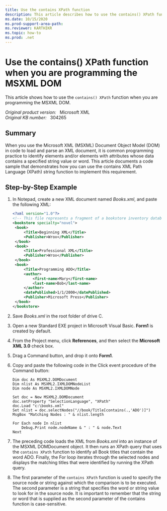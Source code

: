 ```yaml
---
title: Use the contains XPath function
description: This article describes how to use the contains() XPath function when you are programming the MSXML DOM.
ms.date: 10/15/2020
ms.prod-support-area-path: 
ms.reviewer: KARTHIKR
ms.topic: how-to
ms.prod: .net
---
```

# Use the contains() XPath function when you are programming the MSXML DOM

This article shows how to use the `contains() XPath` function when you are programming the MSXML DOM.

_Original product version:_ &nbsp; Microsoft XML  
_Original KB number:_ &nbsp; 304265

## Summary

When you use the Microsoft XML (MSXML) Document Object Model (DOM) in code to load and parse an XML document, it is common programming practice to identify elements and/or elements with attributes whose data contains a specified string value or word. This article documents a code sample that demonstrates how you can use the contains XML Path Language (XPath) string function to implement this requirement.

## Step-by-Step Example

1. In Notepad, create a new XML document named *Books.xml*, and paste the following XML:

    ```xml
    <?xml version="1.0"?>
    <!-- This file represents a fragment of a bookstore inventory database -->
    <bookstore specialty="novel">
     <book>
         <Title>Beginning XML</Title>
         <Publisher>Wrox</Publisher>
     </book>
     <book>
         <Title>Professional XML</Title>
         <Publisher>Wrox</Publisher>
     </book>
     <book>
         <Title>Programming ADO</Title>
         <author>
             <first-name>Mary</first-name>
             <last-name>Bob</last-name>
         </author>
         <datePublished>1/1/2000</datePublished>
         <Publisher>Microsoft Press</Publisher>
     </book>
    </bookstore>
    ```

2. Save *Books.xml* in the root folder of drive C.
3. Open a new Standard EXE project in Microsoft Visual Basic. **Form1** is created by default.
4. From the Project menu, click **References**, and then select the **Microsoft XML 3.0** check box.
5. Drag a Command button, and drop it onto **Form1**.
6. Copy and paste the following code in the Click event procedure of the Command button:

    ```vbnet
    Dim doc As MSXML2.DOMDocument
    Dim nlist As MSXML2.IXMLDOMNodeList
    Dim node As MSXML2.IXMLDOMNode

    Set doc = New MSXML2.DOMDocument
    doc.setProperty "SelectionLanguage", "XPath"
    doc.Load "c:\books.xml"
    Set nlist = doc.selectNodes("//book/Title[contains(.,'ADO')]")
    MsgBox "Matching Nodes : " & nlist.length

    For Each node In nlist
        Debug.Print node.nodeName & " : " & node.Text
    Next
    ```

7. The preceding code loads the XML from *Books.xml* into an instance of the MSXML DOMDocument object. It then runs an XPath query that uses the `contains XPath` function to identify all Book titles that contain the word ADO. Finally, the For loop iterates through the selected nodes and displays the matching titles that were identified by running the XPath query.
8. The first parameter of the `contains XPath` function is used to specify the source node or string against which the comparison is to be executed. The second parameter is a string that specifies the word or string value to look for in the source node. It is important to remember that the string or word that is supplied as the second parameter of the contains function is case-sensitive.
